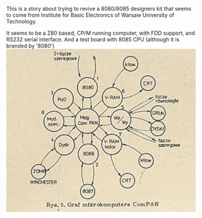 This is a story about trying to revive a 8080/8085 designers kit that seems to come from Institute for Basic Electronics of Warsaw University of Technology.

It seems to be a Z80 based, CP/M running computer, with FDD support, and RS232 serial interface. And a test board with 8085 CPU (although it is branded by '8080')
![alt text](https://github.com/RetroNora/MERA_ELZAB_ComPan_8_16/blob/main/Pics/ComPAN%20graph.png)
